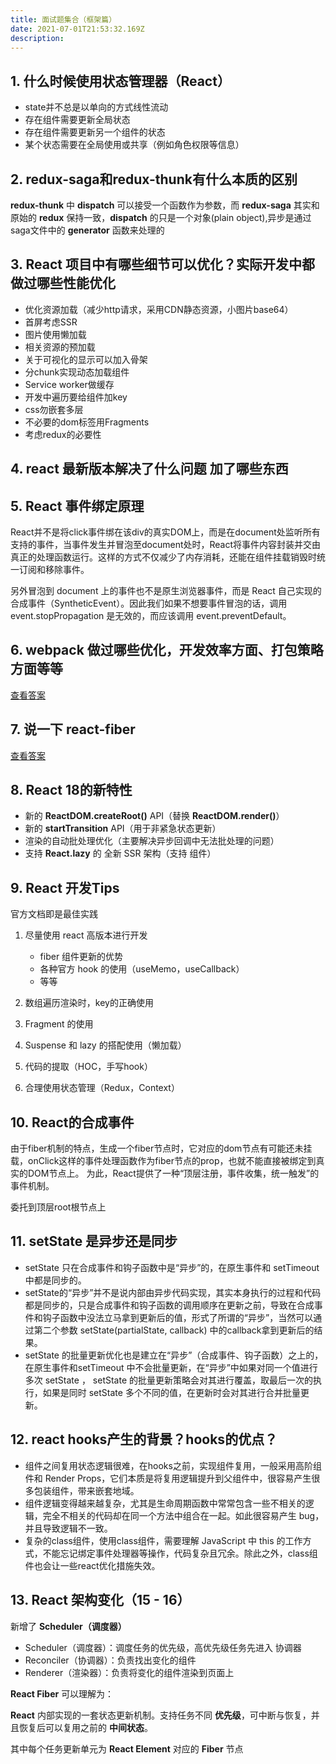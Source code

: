 ```yaml
---
title: 面试题集合（框架篇）
date: 2021-07-01T21:53:32.169Z
description: 
---
```


## 1. 什么时候使用状态管理器（React）

   - state并不总是以单向的方式线性流动
   - 存在组件需要更新全局状态
   - 存在组件需要更新另一个组件的状态
   - 某个状态需要在全局使用或共享（例如角色权限等信息）

## 2. redux-saga和redux-thunk有什么本质的区别

**redux-thunk** 中 **dispatch** 可以接受一个函数作为参数，而 **redux-saga** 其实和原始的 **redux** 保持一致，**dispatch** 的只是一个对象(plain object),异步是通过saga文件中的 **generator** 函数来处理的

## 3. React 项目中有哪些细节可以优化？实际开发中都做过哪些性能优化
   
  - 优化资源加载（减少http请求，采用CDN静态资源，小图片base64）
  - 首屏考虑SSR
  - 图片使用懒加载
  - 相关资源的预加载
  - 关于可视化的显示可以加入骨架
  - 分chunk实现动态加载组件
  - Service worker做缓存
  - 开发中遍历要给组件加key
  - css勿嵌套多层
  - 不必要的dom标签用Fragments
  - 考虑redux的必要性
  
## 4. react 最新版本解决了什么问题 加了哪些东西
## 5. React 事件绑定原理
   
React并不是将click事件绑在该div的真实DOM上，而是在document处监听所有支持的事件，当事件发生并冒泡至document处时，React将事件内容封装并交由真正的处理函数运行。这样的方式不仅减少了内存消耗，还能在组件挂载销毁时统一订阅和移除事件。

另外冒泡到 document 上的事件也不是原生浏览器事件，而是 React 自己实现的合成事件（SyntheticEvent）。因此我们如果不想要事件冒泡的话，调用 event.stopPropagation 是无效的，而应该调用 event.preventDefault。

## 6. webpack 做过哪些优化，开发效率方面、打包策略方面等等
   
   [查看答案](https://github.com/lgwebdream/FE-Interview/issues/25)

## 7. 说一下 react-fiber
   [查看答案](https://github.com/lgwebdream/FE-Interview/issues/33)

## 8. React 18的新特性

  - 新的 **ReactDOM.createRoot()** API（替换 **ReactDOM.render()**）
  - 新的 **startTransition** API（用于非紧急状态更新）
  - 渲染的自动批处理优化（主要解决异步回调中无法批处理的问题）
  - 支持 **React.lazy** 的 全新 SSR 架构（支持 **<Suspense>** 组件）

## 9. React 开发Tips

官方文档即是最佳实践

1. 尽量使用 react 高版本进行开发
     - fiber 组件更新的优势
     - 各种官方 hook 的使用（useMemo，useCallback）
     - 等等

2. 数组遍历渲染时，key的正确使用
3. Fragment 的使用
4. Suspense 和 lazy 的搭配使用（懒加载）
5. 代码的提取（HOC，手写hook）
6. 合理使用状态管理（Redux，Context）

## 10. React的合成事件

由于fiber机制的特点，生成一个fiber节点时，它对应的dom节点有可能还未挂载，onClick这样的事件处理函数作为fiber节点的prop，也就不能直接被绑定到真实的DOM节点上。
为此，React提供了一种“顶层注册，事件收集，统一触发”的事件机制。

委托到顶层root根节点上

## 11. setState 是异步还是同步

- setState 只在合成事件和钩子函数中是“异步”的，在原生事件和 setTimeout 中都是同步的。
- setState的“异步”并不是说内部由异步代码实现，其实本身执行的过程和代码都是同步的，只是合成事件和钩子函数的调用顺序在更新之前，导致在合成事件和钩子函数中没法立马拿到更新后的值，形式了所谓的“异步”，当然可以通过第二个参数 setState(partialState, callback) 中的callback拿到更新后的结果。
- setState 的批量更新优化也是建立在“异步”（合成事件、钩子函数）之上的，在原生事件和setTimeout 中不会批量更新，在“异步”中如果对同一个值进行多次 setState ， setState 的批量更新策略会对其进行覆盖，取最后一次的执行，如果是同时 setState 多个不同的值，在更新时会对其进行合并批量更新。

## 12. react hooks产生的背景？hooks的优点？

- 组件之间复用状态逻辑很难，在hooks之前，实现组件复用，一般采用高阶组件和 Render Props，它们本质是将复用逻辑提升到父组件中，很容易产生很多包装组件，带来嵌套地域。
- 组件逻辑变得越来越复杂，尤其是生命周期函数中常常包含一些不相关的逻辑，完全不相关的代码却在同一个方法中组合在一起。如此很容易产生 bug，并且导致逻辑不一致。
- 复杂的class组件，使用class组件，需要理解 JavaScript 中 this 的工作方式，不能忘记绑定事件处理器等操作，代码复杂且冗余。除此之外，class组件也会让一些react优化措施失效。

## 13. React 架构变化（15 - 16）

新增了 **Scheduler（调度器）** 

- Scheduler（调度器）：调度任务的优先级，高优先级任务先进入 协调器
- Reconciler（协调器）：负责找出变化的组件
- Renderer（渲染器）：负责将变化的组件渲染到页面上

**React Fiber** 可以理解为：

**React** 内部实现的一套状态更新机制。支持任务不同 **优先级**，可中断与恢复，并且恢复后可以复用之前的 **中间状态**。

其中每个任务更新单元为 **React Element** 对应的 **Fiber** 节点

